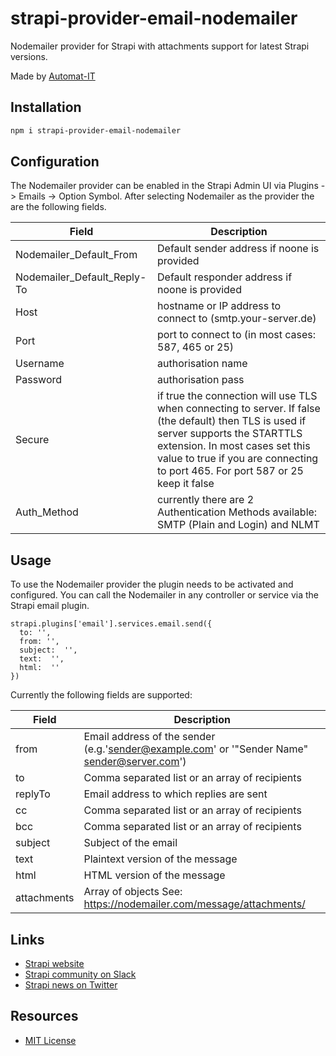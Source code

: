# strapi-provider-email-nodemailer

Nodemailer provider for Strapi with attachments support for latest Strapi versions.

Made by [Automat-IT](https://www.automat-it.com/)


## Installation

```bash
npm i strapi-provider-email-nodemailer
```

## Configuration

The Nodemailer provider can be enabled in the Strapi Admin UI via Plugins -> Emails -> Option Symbol.
After selecting Nodemailer as the provider the are the following fields.

| Field  | Description |
| ------------- | ------------- |
| Nodemailer_Default_From | Default sender address if noone is provided  |
| Nodemailer_Default_Reply-To | Default responder address if noone is provided  |
| Host | hostname or IP address to connect to (smtp.your-server.de)  |
| Port | port to connect to (in most cases: 587, 465 or 25)  |
| Username | authorisation name |
| Password | authorisation pass  |
| Secure | if true the connection will use TLS when connecting to server. If false (the default) then TLS is used if server supports the STARTTLS extension. In most cases set this value to true if you are connecting to port 465. For port 587 or 25 keep it false |
| Auth_Method | currently there are 2 Authentication Methods available:<br>SMTP (Plain and Login) and NLMT |

## Usage

To use the Nodemailer provider the plugin needs to be activated and configured.
You can call the Nodemailer in any controller or service via the Strapi email plugin.

```javascipt
strapi.plugins['email'].services.email.send({
  to: '',
  from: '',
  subject:  '',
  text:  '',
  html:  ''
})
```
Currently the following fields are supported:

| Field  | Description |
| ------------- | ------------- |
| from | Email address of the sender (e.g.'sender@example.com' or '"Sender Name" sender@server.com') |
| to | Comma separated list or an array of recipients |
| replyTo | Email address to which replies are sent |
| cc | Comma separated list or an array of recipients |
| bcc | Comma separated list or an array of recipients |
| subject | Subject of the email |
| text | Plaintext version of the message |
| html | HTML version of the message |
| attachments | Array of objects See: https://nodemailer.com/message/attachments/ |

## Links

- [Strapi website](http://strapi.io/)
- [Strapi community on Slack](http://slack.strapi.io)
- [Strapi news on Twitter](https://twitter.com/strapijs)

## Resources

- [MIT License](LICENSE.md)
